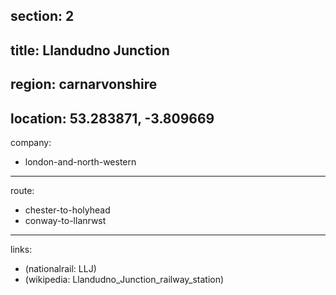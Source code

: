 section: 2
----
title: Llandudno Junction
----
region: carnarvonshire
----
location: 53.283871, -3.809669
----
company:
- london-and-north-western
----
route:
- chester-to-holyhead
- conway-to-llanrwst
----
links:
- (nationalrail: LLJ)
- (wikipedia: Llandudno_Junction_railway_station)
